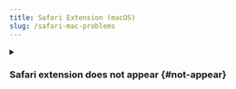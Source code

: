 ```yaml
---
title: Safari Extension (macOS)
slug: /safari-mac-problems
---
```


<!------------------------------>
<details><summary>

### Safari extension does not appear {#not-appear}

</summary>

It's known bug first seen in Safari 14. I reported it to Apple, but no reply yet.
This bug affects any extension made specificially for latest Safari 14 (completely new API).

If the extension does not show up in Safari, try **running the below command** in the terminal and restart your computer:
```bash
/System/Library/Frameworks/CoreServices.framework/Frameworks/LaunchServices.framework/Support/lsregister -f /Applications/Safari.app
```

</details>